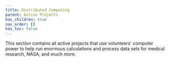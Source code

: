 ```yaml
---
title: Distributed Computing
parent: Active Projects
has_children: true
nav_order: []
has_toc: false
---
```


This section contains all active projects that use volunteers' computer power to help run enormous calculations and process data sets for medical research, NASA, and much more. 
